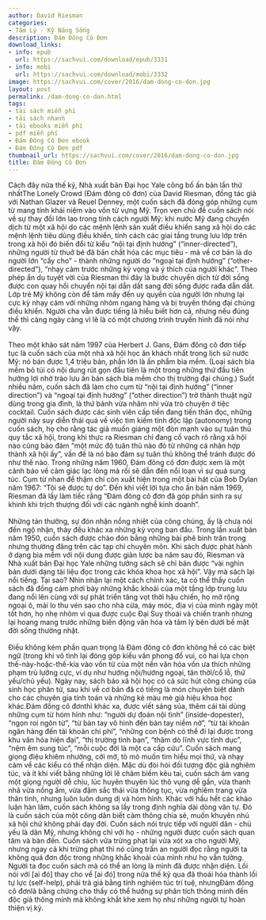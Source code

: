 ```yaml
---
author: David Riesman
categories:
- Tâm Lý - Kỹ Năng Sống
description: Đám Đông Cô Đơn
download_links:
- info: epub
  url: https://sachvui.com/download/epub/3331
- info: mobi
  url: https://sachvui.com/download/mobi/3332
image: https://sachvui.com/cover/2016/dam-dong-co-don.jpg
layout: post
permalink: /dam-dong-co-don.html
tags:
- tải sách miễn phí
- tải sách nhanh
- tải ebooks miễn phí
- pdf miễn phí
- Đám Đông Cô Đơn ebook
- Đám Đông Cô Đơn pdf
thumbnail_url: https://sachvui.com/cover/2016/dam-dong-co-don.jpg
title: Đám Đông Cô Đơn
---
```


 <div class="item-desc text-justify"> <p>Cách đây nửa thế kỷ, Nhà xuất bản Đại học Yale công bố ấn bản lần thứ nhấtThe Lonely Crowd (Đám đông cô đơn) của David Riesman, đồng tác giả với Nathan Glazer và Reuel Denney, một cuốn sách đã đóng góp những cụm từ mang tính khái niệm vào vốn từ vựng Mỹ. Trọn vẹn chủ đề cuốn sách nói về sự thay đổi lớn lao trong tính cách người Mỹ: khi nước Mỹ đang chuyển dịch từ một xã hội do các mệnh lệnh sản xuất điều khiển sang xã hội do các mệnh lệnh tiêu dùng điều khiển, tính cách các giai tầng trung lưu lớp trên trong xã hội đó biến đổi từ kiểu “nội tại định hướng” (“inner-directed”), những người từ thuở bé đã bản chất hóa các mục tiêu - mà về cơ bản là do người lớn “cấy cho” - thành những người do “ngoại tại định hướng” (“other-directed”), “nhạy cảm trước những kỳ vọng và ý thích của người khác”. Theo phép ẩn dụ tuyệt vời của Riesman thì đây là bước chuyển dịch từ đời sống được con quay hồi chuyển nội tại dẫn dắt sang đời sống được rađa dẫn dắt. Lớp trẻ Mỹ không còn để tâm mấy đến uy quyền của người lớn nhưng lại cực kỳ nhạy cảm với những nhóm ngang hàng và bị truyền thông đại chúng điều khiển. Người cha vẫn được tiếng là hiểu biết hơn cả, nhưng nếu đúng thế thì càng ngày càng vì lẽ là có một chương trình truyền hình đã nói như vậy.<br><br>Theo một khảo sát năm 1997 của Herbert J. Gans, Đám đông cô đơn tiếp tục là cuốn sách của một nhà xã hội học ăn khách nhất trong lịch sử nước Mỹ: nó bán được 1,4 triệu bản, phần lớn là ấn phẩm bìa mềm. (Loại sách bìa mềm bỏ túi có nội dung rút gọn đầu tiên là một trong những thứ đầu tiên hưởng lợi nhờ trào lưu ấn bản sách bìa mềm cho thị trường đại chúng.) Suốt nhiều năm, cuốn sách đã làm cho cụm từ “nội tại định hướng” (“inner direction”) và “ngoại tại định hướng” (“other direction”) trở thành thuật ngữ dùng trong gia đình, là thứ bánh vừa nhâm nhi vừa trò chuyện ở tiệc cocktail. Cuốn sách được các sinh viên cấp tiến đang tiến thân đọc, những người này suy diễn thái quá về việc tìm kiếm tính độc lập (autonomy) trong cuốn sách, họ cho rằng tác giả muốn giáng một đòn mạnh vào sự tuân thủ quy tắc xã hội, trong khi thực ra Riesman chỉ đang cố vạch rõ rằng xã hội nào cũng bảo đảm “một mức độ tuân thủ nào đó từ những cá nhân hợp thành xã hội ấy”, vấn đề là nó bảo đảm sự tuân thủ không thể tránh được đó như thế nào. Trong những năm 1960, Đám đông cô đơn được xem là một cảnh báo về cảm giác lạc lõng mà rồi sẽ dẫn đến nổi loạn vì sự quá sung túc. Cụm từ nhan đề thậm chí còn xuất hiện trong một bài hát của Bob Dylan năm 1967: “Tôi sẽ được tự do”. Đến khi viết lời tựa cho ấn bản năm 1969, Riesman đã lấy làm tiếc rằng “Đám đông cô đơn đã góp phần sinh ra sự khinh khi trịch thượng đối với các ngành nghề kinh doanh”.<br><br>Những tán thưởng, sự đón nhận nồng nhiệt của công chúng, ấy là chưa nói đến ngộ nhận, thảy đều khác xa những kỳ vọng ban đầu. Trong lần xuất bản năm 1950, cuốn sách được chào đón bằng những bài phê bình trân trọng nhưng thường đăng trên các tạp chí chuyên môn. Khi sách được phát hành ở dạng bìa mềm với nội dung được giản lược ba năm sau đó, Riesman và Nhà xuất bản Đại học Yale những tưởng sách sẽ chỉ bán được “vài nghìn bản dưới dạng tài liệu đọc trong các khóa khoa học xã hội”. Vậy mà sách lại nổi tiếng. Tại sao? Nhìn nhận lại một cách chính xác, ta có thể thấy cuốn sách đã đồng cảm phơi bày những khắc khoải của một tầng lớp trung lưu đang nổi lên cùng với sự phát triển tăng vọt thời hậu chiến, họ mở rộng ngoại ô, mải lo thu vén sao cho nhà cửa, máy móc, địa vị của mình ngày một tốt hơn, họ nhẹ nhõm vì qua được cuộc Đại Suy thoái và chiến tranh nhưng lại hoang mang trước những biến động văn hóa và tâm lý bên dưới bề mặt đời sống thường nhật.<br><br>Điều không kém phần quan trọng là Đám đông cô đơn không hề có các biệt ngữ (trong khi vô tình lại đóng góp kiểu văn phong đố vui, có hai lựa chọn thế-này-hoặc-thế-kia vào vốn từ của một nền văn hóa vốn ưa thích những phạm trù lưỡng cực, ví dụ như hướng nội/hướng ngoại, tân thời/cổ lỗ, thứ yếu/chủ yếu). Ngày nay, sách báo xã hội học có cả sức hút công chúng của sinh học phân tử, sau khi về cơ bản đã có tiếng là món chuyên biệt dành cho các chuyên gia tính toán và những kẻ màu mè giả hiệu khoa học khác.Đám đông cô đơnthì khác xa, được viết sáng sủa, thêm cái tài dùng những cụm từ hóm hỉnh như: “người dự đoán nội tình” (inside-dopester), “ngọn roi ngôn từ”, “từ bàn tay vô hình đến bàn tay niềm nở”, “từ tài khoản ngân hàng đến tài khoản chi phí”, “những con bệnh có thể đi lại được trong khu văn hóa hiện đại”, “thị trường tình bạn”, “thăm dò lĩnh vực tình dục”, “nệm êm sung túc”, “mỗi cuộc đời là một ca cấp cứu”. Cuốn sách mang giọng điệu khiêm nhường, cởi mở, tò mò muốn tìm hiểu mọi thứ, và nhạy cảm về các kiểu có thể nhận diện. Mặc dù đòi hỏi đối tượng độc giả nghiêm túc, và ít khi viết bằng những lời lẽ châm biếm kêu tai, cuốn sách âm vang một giọng người dễ chịu, lúc huyên thuyên lúc thô vụng dễ gần, vừa thanh nhã vừa nồng ấm, vừa đậm sắc thái vừa thông tục, vừa nghiêm trang vừa thân tình, nhưng luôn luôn dung dị và hóm hỉnh. Khác với hầu hết các khảo luận hàn lâm, cuốn sách không sa lầy trong định nghĩa dài dòng văn tự. Đó là cuốn sách của một công dân biết cảm thông chia sẻ, muốn khuyên nhủ xã hội chứ không phải dạy đời. Cuốn sách nói trực tiếp với người dân - chủ yếu là dân Mỹ, nhưng không chỉ với họ - những người được cuốn sách quan tâm và bàn đến. Cuốn sách vừa trừng phạt lại vừa xót xa cho người Mỹ, nhưng ngay cả khi trừng phạt thì nó cũng trấn an người đọc rằng người ta không quá đơn độc trong những khắc khoải của mình như họ vẫn tưởng. Người ta đọc cuốn sách mà có thể an lòng là mình đã được nhận diện. Lối nói với [ai đó] thay cho về [ai đó] trong nửa thế kỷ qua đã thoái hóa thành lối tự lực (self-help), phải trả giá bằng tính nghiêm túc trí tuệ, nhưngĐám đông cô đơnlà bằng chứng cho thấy có thể hướng sự phân tích thông minh đến độc giả thông minh mà không khắt khe xem họ như những người tự hoàn thiện vị kỷ.</p> </div>